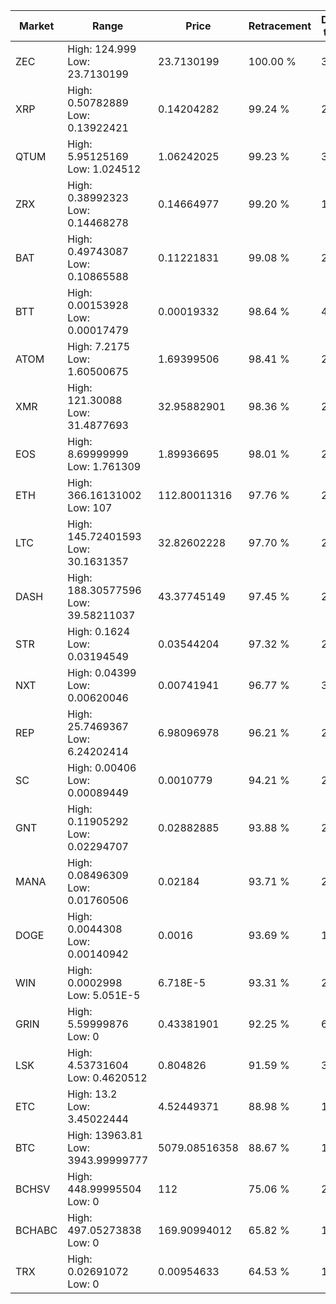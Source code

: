 | Market | Range | Price| Retracement | Doubles to 50% |
| --- | --- | --- | --- | --- |
| ZEC | High: 124.999<br />Low: 23.7130199 | 23.7130199 | 100.00 % | 3.14 |
| XRP | High: 0.50782889<br />Low: 0.13922421 | 0.14204282 | 99.24 % | 2.28 |
| QTUM | High: 5.95125169<br />Low: 1.024512 | 1.06242025 | 99.23 % | 3.28 |
| ZRX | High: 0.38992323<br />Low: 0.14468278 | 0.14664977 | 99.20 % | 1.82 |
| BAT | High: 0.49743087<br />Low: 0.10865588 | 0.11221831 | 99.08 % | 2.70 |
| BTT | High: 0.00153928<br />Low: 0.00017479 | 0.00019332 | 98.64 % | 4.43 |
| ATOM | High: 7.2175<br />Low: 1.60500675 | 1.69399506 | 98.41 % | 2.60 |
| XMR | High: 121.30088<br />Low: 31.4877693 | 32.95882901 | 98.36 % | 2.32 |
| EOS | High: 8.69999999<br />Low: 1.761309 | 1.89936695 | 98.01 % | 2.75 |
| ETH | High: 366.16131002<br />Low: 107 | 112.80011316 | 97.76 % | 2.10 |
| LTC | High: 145.72401593<br />Low: 30.1631357 | 32.82602228 | 97.70 % | 2.68 |
| DASH | High: 188.30577596<br />Low: 39.58211037 | 43.37745149 | 97.45 % | 2.63 |
| STR | High: 0.1624<br />Low: 0.03194549 | 0.03544204 | 97.32 % | 2.74 |
| NXT | High: 0.04399<br />Low: 0.00620046 | 0.00741941 | 96.77 % | 3.38 |
| REP | High: 25.7469367<br />Low: 6.24202414 | 6.98096978 | 96.21 % | 2.29 |
| SC | High: 0.00406<br />Low: 0.00089449 | 0.0010779 | 94.21 % | 2.30 |
| GNT | High: 0.11905292<br />Low: 0.02294707 | 0.02882885 | 93.88 % | 2.46 |
| MANA | High: 0.08496309<br />Low: 0.01760506 | 0.02184 | 93.71 % | 2.35 |
| DOGE | High: 0.0044308<br />Low: 0.00140942 | 0.0016 | 93.69 % | 1.83 |
| WIN | High: 0.0002998<br />Low: 5.051E-5 | 6.718E-5 | 93.31 % | 2.61 |
| GRIN | High: 5.59999876<br />Low: 0 | 0.43381901 | 92.25 % | 6.45 |
| LSK | High: 4.53731604<br />Low: 0.4620512 | 0.804826 | 91.59 % | 3.11 |
| ETC | High: 13.2<br />Low: 3.45022444 | 4.52449371 | 88.98 % | 1.84 |
| BTC | High: 13963.81<br />Low: 3943.99999777 | 5079.08516358 | 88.67 % | 1.76 |
| BCHSV | High: 448.99995504<br />Low: 0 | 112 | 75.06 % | 2.00 |
| BCHABC | High: 497.05273838<br />Low: 0 | 169.90994012 | 65.82 % | 1.46 |
| TRX | High: 0.02691072<br />Low: 0 | 0.00954633 | 64.53 % | 1.41 |
